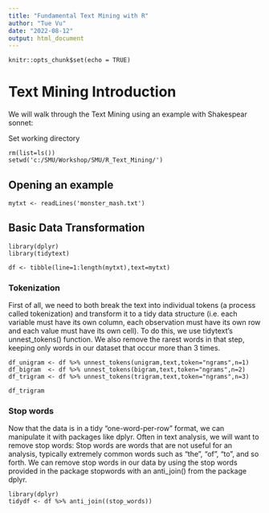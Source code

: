 ```yaml
---
title: "Fundamental Text Mining with R"
author: "Tue Vu"
date: "2022-08-12"
output: html_document
---
```


```{r setup, include=FALSE}
knitr::opts_chunk$set(echo = TRUE)
```

# Text Mining Introduction

We will walk through the Text Mining using an example with Shakespear sonnet:

Set working directory

```{r}
rm(list=ls())
setwd('c:/SMU/Workshop/SMU/R_Text_Mining/')
```

## Opening an example

```{r}
mytxt <- readLines('monster_mash.txt')
```
## Basic Data Transformation


```{r}
library(dplyr)
library(tidytext)

df <- tibble(line=1:length(mytxt),text=mytxt)  
```

### Tokenization 

First of all, we need to both break the text into individual tokens (a process called tokenization) and transform it to a tidy data structure (i.e. each variable must have its own column, each observation must have its own row and each value must have its own cell). To do this, we use tidytext’s unnest_tokens() function. We also remove the rarest words in that step, keeping only words in our dataset that occur more than 3 times.


```{r}
df_unigram <- df %>% unnest_tokens(unigram,text,token="ngrams",n=1)
df_bigram  <- df %>% unnest_tokens(bigram,text,token="ngrams",n=2)
df_trigram <- df %>% unnest_tokens(trigram,text,token="ngrams",n=3)
```

```{r}
df_trigram
```

### Stop words

Now that the data is in a tidy “one-word-per-row” format, we can manipulate it with packages like dplyr. Often in text analysis, we will want to remove stop words: Stop words are words that are not useful for an analysis, typically extremely common words such as “the”, “of”, “to”, and so forth. We can remove stop words in our data by using the stop words provided in the package stopwords with an anti_join() from the package dplyr.

```{r}
library(dplyr)
tidydf <- df %>% anti_join((stop_words))
```
```
